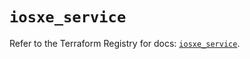 # `iosxe_service`

Refer to the Terraform Registry for docs: [`iosxe_service`](https://registry.terraform.io/providers/ciscodevnet/iosxe/0.9.3/docs/resources/service).
